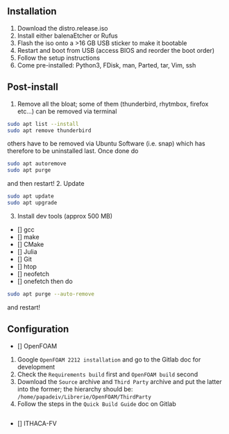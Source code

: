 ## Installation
1. Download the distro.release.iso
2. Install either balenaEtcher or Rufus
3. Flash the iso onto a >16 GB USB sticker to make it bootable
4. Restart and boot from USB (access BIOS and reorder the boot order)
5. Follow the setup instructions
6. Come pre-installed: Python3, FDisk, man, Parted, tar, Vim, ssh

## Post-install
1. Remove all the bloat; some of them (thunderbird, rhytmbox, firefox etc...) can be removed via terminal
```bash
sudo apt list --install
sudo apt remove thunderbird
```
others have to be removed via Ubuntu Software (i.e. snap) which has therefore to be uninstalled last. Once done do
```bash
sudo apt autoremove
sudo apt purge
```
and then restart!
2. Update 
```bash 
sudo apt update
sudo apt upgrade
```
3. Install dev tools (approx 500 MB)
- [] gcc
- [] make
- [] CMake
- [] Julia
- [] Git
- [] htop
- [] neofetch
- [] onefetch
then do
```bash
sudo apt purge --auto-remove
```
and restart!

## Configuration

- [] OpenFOAM
1. Google `OpenFOAM 2212 installation` and go to the Gitlab doc for development
2. Check the `Requirements build` first and `OpenFOAM build` second
3. Download the `Source` archive and `Third Party` archive and put the latter into the former; the hierarchy should be: `/home/papadeiv/Librerie/OpenFOAM/ThirdParty`
4. Follow the steps in the `Quick Build Guide` doc on Gitlab
```bash
```

- [] ITHACA-FV
```bash
```
